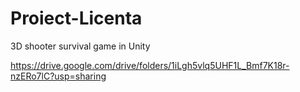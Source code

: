 # Proiect-Licenta
3D shooter survival game in Unity


https://drive.google.com/drive/folders/1iLgh5vlq5UHF1L_Bmf7K18r-nzERo7lC?usp=sharing
